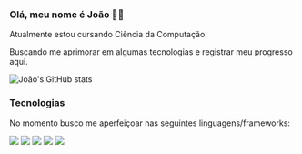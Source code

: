 ### Olá, meu nome é João 🙋‍♂️
Atualmente estou cursando Ciência da Computação.

Buscando me aprimorar em algumas tecnologias e registrar meu progresso aqui. 


![João's GitHub stats](https://github-readme-stats.vercel.app/api?username=jeyeight&show_icons=true&theme=dark)

### Tecnologias
No momento busco me aperfeiçoar nas seguintes linguagens/frameworks:

<div display="inline-block" aling="center">
<img src="https://img.shields.io/badge/HTML5-E34F26?style=for-the-badge&logo=html5&logoColor=white"/>
<img src="https://img.shields.io/badge/CSS3-1572B6?style=for-the-badge&logo=css3&logoColor=white"/>
<img src="https://img.shields.io/badge/PHP-777BB4?style=for-the-badge&logo=php&logoColor=white"/>
<img src="https://img.shields.io/badge/JavaScript-F7DF1E?style=for-the-badge&logo=javascript&logoColor=black"/>
<img src="https://raw.githubusercontent.com/marwin1991/profile-technology-icons/refs/heads/main/icons/spring.png"/>
</div>



